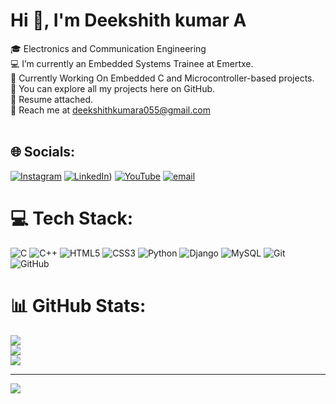 #                  Hi 👋, I'm Deekshith kumar A
🎓 Electronics and Communication Engineering <br>💻 I’m currently an Embedded Systems Trainee at Emertxe.<br>🚀 Currently Working On Embedded C and Microcontroller-based projects.<br>💾 You can explore all my projects here on GitHub.<br>📄 Resume attached.<br>📩 Reach me at deekshithkumara055@gmail.com<br><br>


## 🌐 Socials:
[![Instagram](https://img.shields.io/badge/Instagram-%23E4405F.svg?logo=Instagram&logoColor=white)](https://instagram.com/deekshith_gowda18) [![LinkedIn](https://img.shields.io/badge/LinkedIn-%230077B5.svg?logo=linkedin&logoColor=white)](https://www.linkedin.com/in/deekshith-kumara)) [![YouTube](https://img.shields.io/badge/YouTube-%23FF0000.svg?logo=YouTube&logoColor=white)](https://youtube.com/@Ai-Story-dk) [![email](https://img.shields.io/badge/Email-D14836?logo=gmail&logoColor=white)](mailto:deekshithkumara055@gmail.com) 

# 💻 Tech Stack:
![C](https://img.shields.io/badge/c-%2300599C.svg?style=plastic&logo=c&logoColor=white) ![C++](https://img.shields.io/badge/c++-%2300599C.svg?style=plastic&logo=c%2B%2B&logoColor=white) ![HTML5](https://img.shields.io/badge/html5-%23E34F26.svg?style=plastic&logo=html5&logoColor=white) ![CSS3](https://img.shields.io/badge/css3-%231572B6.svg?style=plastic&logo=css3&logoColor=white) ![Python](https://img.shields.io/badge/python-3670A0?style=plastic&logo=python&logoColor=ffdd54) ![Django](https://img.shields.io/badge/django-%23092E20.svg?style=plastic&logo=django&logoColor=white) ![MySQL](https://img.shields.io/badge/mysql-4479A1.svg?style=plastic&logo=mysql&logoColor=white) ![Git](https://img.shields.io/badge/git-%23F05033.svg?style=plastic&logo=git&logoColor=white) ![GitHub](https://img.shields.io/badge/github-%23121011.svg?style=plastic&logo=github&logoColor=white)
# 📊 GitHub Stats:
![](https://github-readme-stats.vercel.app/api?username=Deekshith-kumar-A&theme=default_repocard&hide_border=false&include_all_commits=true&count_private=true)<br/>
![](https://nirzak-streak-stats.vercel.app/?user=Deekshith-kumar-A&theme=default_repocard&hide_border=false)<br/>
![](https://github-readme-stats.vercel.app/api/top-langs/?username=Deekshith-kumar-A&theme=default_repocard&hide_border=false&include_all_commits=true&count_private=true&layout=compact)

---
[![](https://visitcount.itsvg.in/api?id=Deekshith-kumar-A&icon=0&color=3)](https://visitcount.itsvg.in)

<!-- Proudly created with GPRM ( https://gprm.itsvg.in ) -->
